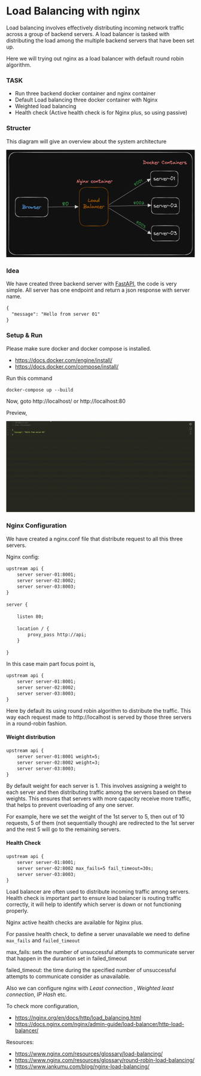 # Load Balancing with nginx

Load balancing involves effectively distributing incoming network traffic across a group of backend servers. A load balancer is tasked with distributing the load among the multiple backend servers that have been set up.

Here we will trying out nginx as a load balancer with default round robin algorithm.


### TASK

* Run three backend docker container and nginx container
* Default Load balancing three docker container with Nginx
* Weighted load balancing
* Health check (Active health check is for Nginx plus, so using passive)



### Structer

This diagram will give an overview about the system architecture

![Diagram](assets/diagram.png)



### Idea

We have created three backend server with [FastAPI](https://fastapi.tiangolo.com/), the code is very simple. All server has one endpoint and return a json response with server name.

```
{
  "message": "Hello from server 01"
}
```


### Setup & Run

Please make sure docker and docker compose is installed.

* https://docs.docker.com/engine/install/
* https://docs.docker.com/compose/install/

Run this command

```
docker-compose up --build
```

Now, goto http://localhost/ or http://localhost:80

Preview,

![Response Preview](assets/load-balancing.gif)



### Nginx Configuration


We have created a nginx.conf file that distribute request to all this three servers.

Nginx config:

```
upstream api {
    server server-01:8001;
    server server-02:8002;
    server server-03:8003;
}

server {

    listen 80;

    location / {
        proxy_pass http://api;
    }

}
```

In this case main part focus point is,

```
upstream api {
    server server-01:8001;
    server server-02:8002;
    server server-03:8003;
}
```

Here by default its using round robin algorithm to distribute the traffic. This way each request made to http://localhost is served by those three servers in a round-robin fashion.


#### Weight distribution

```
upstream api {
    server server-01:8001 weight=5;
    server server-02:8002 weight=3;
    server server-03:8003;
}
```

By default weight for each server is 1. This involves assigning a weight to each server and then distributing traffic among the servers based on these weights. This ensures that servers with more capacity receive more traffic, that helps to prevent overloading of any one server.

For example, here we set the weight of the 1st server to 5, then out of 10 requests, 5 of them (not sequentially though) are redirected to the 1st server and the rest 5 will go to the remaining servers.


#### Health Check

```
upstream api {
    server server-01:8001;
    server server-02:8002 max_fails=5 fail_timeout=30s;
    server server-03:8003;
}
```

Load balancer are often used to distribute incoming traffic among servers. Health check is important part to ensure load balancer is routing traffic correctly, it will help to identify which server is down or not functioning properly.

Nginx active health checks are available for Nginx plus.

For passive health check, to define a server unavailable we need to define `max_fails` and `failed_timeout`

max_fails: sets the number of unsuccessful attempts to communicate server that happen in the durantion set in failed_timeout

failed_timeout: the time during the specified number of unsuccessful attempts to communicate consider as unavailable.



Also we can configure nginx with *Least connection* , *Weighted least connection*, *IP Hash* etc.

To check more configuration,

* https://nginx.org/en/docs/http/load_balancing.html
* https://docs.nginx.com/nginx/admin-guide/load-balancer/http-load-balancer/


Resources:

* https://www.nginx.com/resources/glossary/load-balancing/
* https://www.nginx.com/resources/glossary/round-robin-load-balancing/
* https://www.iankumu.com/blog/nginx-load-balancing/